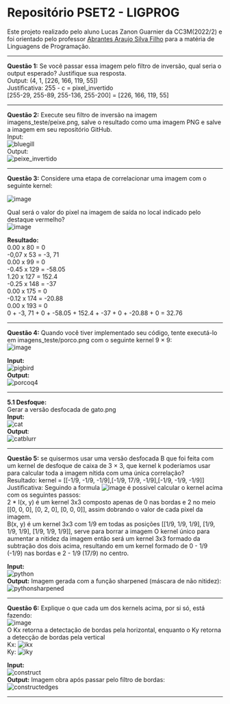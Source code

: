 # Repositório PSET2 - LIGPROG

Este projeto realizado pelo aluno Lucas Zanon Guarnier da CC3M(2022/2) e foi orientado pelo professor [Abrantes Araujo Silva Filho](https://github.com/abrantesasf)  para a matéria de Linguagens de Programação.

---
**Questão 1:** Se você passar essa imagem pelo filtro de inversão, qual seria o output esperado? Justifique sua resposta.  
Output: (4, 1, [226, 166, 119, 55])  
Justificativa: 255 - c = pixel_invertido  
[255-29, 255-89, 255-136, 255-200] = [226, 166, 119, 55]  

---
**Questão 2:** Execute seu filtro de inversão na imagem imagens_teste/peixe.png, salve o resultado como uma imagem PNG e salve a imagem em seu repositório GitHub.  
Input:  
![bluegill](https://user-images.githubusercontent.com/89659834/188501033-b840c2ef-4de2-42fe-b22b-5a654e4ba6c9.png)  
Output:  
![peixe_invertido](https://user-images.githubusercontent.com/89659834/188334954-7ee3f4ac-3fb4-4897-aba7-344462517e6d.png)  

---
**Questão 3:** Considere uma etapa de correlacionar uma imagem com o seguinte kernel:  

![image](https://user-images.githubusercontent.com/89659834/188338472-3d1ada5d-f963-4632-a401-66998b5bec01.png)  

Qual será o valor do pixel na imagem de saída no local indicado pelo destaque vermelho?  
![image](https://user-images.githubusercontent.com/89659834/188335871-473a44f4-33ce-4895-a78f-309cc5803db7.png)  
 
 **Resultado:**  
0.00 x 80 = 0  
 -0,07 x 53 = -3, 71  
 0.00 x 99 = 0  
 -0.45 x 129 = -58.05  
 1.20 x 127 = 152.4  
 -0.25 x 148 = -37  
 0.00 x 175 = 0  
 -0.12 x 174 =  -20.88  
 0.00 x 193 = 0  
 0 + -3, 71 + 0 + -58.05 + 152.4 + -37 + 0 + -20.88 + 0 = 32.76  
 
---
**Questão 4:** Quando você tiver implementado seu código, tente executá-lo em imagens_teste/porco.png com o seguinte kernel 9 × 9:  
![image](https://user-images.githubusercontent.com/89659834/188336350-76612d2d-e63a-4fbd-8a99-663203fa6435.png)
  
**Input:**  
![pigbird](https://user-images.githubusercontent.com/89659834/188501144-d131b481-e6ae-4973-8ac7-21ce6163b58c.png)  
**Output:**  
![porcoq4](https://user-images.githubusercontent.com/89659834/188336391-461fa933-b424-4d9e-846f-b116c48704ff.png)  
  
---
**5.1 Desfoque:**  
Gerar a versão desfocada de gato.png  
**Input:**  
![cat](https://user-images.githubusercontent.com/89659834/188501203-08576da3-6241-41e7-87d3-77677dbd5f8c.png)  
**Output**:  
![catblurr](https://user-images.githubusercontent.com/89659834/188336785-37966cb8-3734-42c7-97fd-a2a086075297.png)  

---
**Questão 5:** se quisermos usar uma versão desfocada B que foi feita com um kernel de desfoque de caixa de 3 × 3, que kernel k poderíamos usar para calcular toda a imagem nítida com uma única correlação?  
Resultado: kernel = [[-1/9, -1/9, -1/9],[-1/9, 17/9, -1/9],[-1/9, -1/9, -1/9]]  
Justificativa: Seguindo a formula ![image](https://user-images.githubusercontent.com/89659834/188337930-22ccb721-ccd6-497c-b1b5-f3240e311e85.png) é possivel calcular o kernel acima com os seguintes passos:  
2 * I(x, y) é um kernel 3x3 composto apenas de 0 nas bordas e 2 no meio [[0, 0, 0], [0, 2, 0], [0, 0, 0]], assim dobrando o valor de cada pixel da imagem.  
B(x, y) é um kernel 3x3 com 1/9 em todas as posições [[1/9, 1/9, 1/9], [1/9, 1/9, 1/9], [1/9, 1/9, 1/9]], serve para borrar a imagem
O kernel único para aumentar a nitidez da imagem então será um kernel 3x3 formado da subtração dos dois acima, resultando em um kernel formado de 0 - 1/9 (-1/9) nas bordas e 2 - 1/9 (17/9) no centro.  

**Input:**  
![python](https://user-images.githubusercontent.com/89659834/188501671-5f0d7ba6-c6a2-49f2-b960-de266a78ea3d.png)  
**Output:** Imagem gerada com a função sharpened (máscara de não nitidez):  
![pythonsharpened](https://user-images.githubusercontent.com/89659834/188338124-3ef86cab-b166-4c8d-9e4e-26c13a508fc4.png)  

---
**Questão 6:** Explique o que cada um dos kernels acima, por si só, está fazendo:  
![image](https://user-images.githubusercontent.com/89659834/188338346-416b34c5-ce06-4d5e-9cde-0fdcb88cecc9.png)  
O Kx retorna a detectação de bordas pela horizontal, enquanto o Ky retorna a detecção de bordas pela vertical  
Kx: ![ikx](https://user-images.githubusercontent.com/89659834/188338287-43c9d1df-62b0-4e37-9fda-1317952771e9.png)  
Ky: ![iky](https://user-images.githubusercontent.com/89659834/188338291-0c362bb1-435c-41b7-a306-7d215f196313.png)
  
**Input:**  
![construct](https://user-images.githubusercontent.com/89659834/188502171-49a59e81-be88-4f19-b53c-56854332e635.png)  
**Output:** Imagem obra após passar pelo filtro de bordas:  
![constructedges](https://user-images.githubusercontent.com/89659834/188338323-349465ac-c15b-443e-ab53-dc41580307c3.png)  
  
---  

